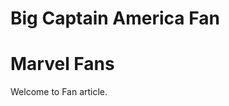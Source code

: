 # Big Captain America Fan


<html>
<body>
<h1>Marvel Fans</h1>
<p>Welcome to Fan article.</p>
</body>
</html>

